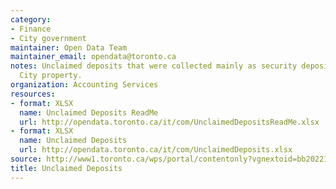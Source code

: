 ```yaml
---
category:
- Finance
- City government
maintainer: Open Data Team
maintainer_email: opendata@toronto.ca
notes: Unclaimed deposits that were collected mainly as security deposits to protect
  City property.
organization: Accounting Services
resources:
- format: XLSX
  name: Unclaimed Deposits ReadMe
  url: http://opendata.toronto.ca/it/com/UnclaimedDepositsReadMe.xlsx
- format: XLSX
  name: Unclaimed Deposits
  url: http://opendata.toronto.ca/it/com/UnclaimedDeposits.xlsx
source: http://www1.toronto.ca/wps/portal/contentonly?vgnextoid=bb202215b8df6410VgnVCM10000071d60f89RCRD&vgnextchannel=1a66e03bb8d1e310VgnVCM10000071d60f89RCRD
title: Unclaimed Deposits
---
```

